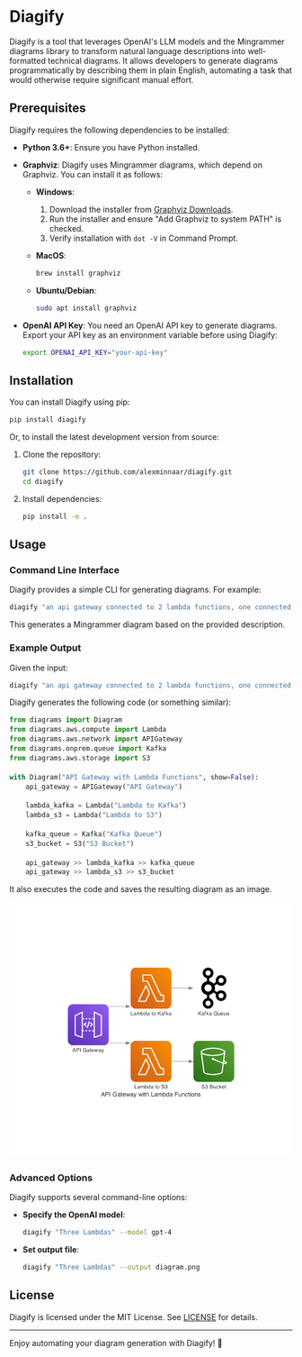 # Diagify

Diagify is a tool that leverages OpenAI's LLM models and the Mingrammer diagrams library to transform natural language descriptions into well-formatted technical diagrams. It allows developers to generate diagrams programmatically by describing them in plain English, automating a task that would otherwise require significant manual effort.


## Prerequisites

Diagify requires the following dependencies to be installed:

- **Python 3.6+**: Ensure you have Python installed.

- **Graphviz**: Diagify uses Mingrammer diagrams, which depend on Graphviz. You can install it as follows:

  - **Windows**:

    1. Download the installer from [Graphviz Downloads](https://graphviz.org/download/).
    2. Run the installer and ensure "Add Graphviz to system PATH" is checked.
    3. Verify installation with `dot -V` in Command Prompt.

  - **MacOS**:

    ```bash
    brew install graphviz
    ```

  - **Ubuntu/Debian**:

    ```bash
    sudo apt install graphviz
    ```

- **OpenAI API Key**: You need an OpenAI API key to generate diagrams. Export your API key as an environment variable before using Diagify:

  ```bash
  export OPENAI_API_KEY="your-api-key"
  ```


## Installation

You can install Diagify using pip:

```bash
pip install diagify
```

Or, to install the latest development version from source:

1. Clone the repository:

   ```bash
   git clone https://github.com/alexminnaar/diagify.git
   cd diagify
   ```

2. Install dependencies:

   ```bash
   pip install -e .
   ```

## Usage

### Command Line Interface

Diagify provides a simple CLI for generating diagrams. For example:

```bash
diagify "an api gateway connected to 2 lambda functions, one connected to a kafka queue and one connects to s3"
```

This generates a Mingrammer diagram based on the provided description.

### Example Output

Given the input:

```bash
diagify "an api gateway connected to 2 lambda functions, one connected to a kafka queue and one connects to s3"
```

Diagify generates the following code (or something similar):

```python
from diagrams import Diagram
from diagrams.aws.compute import Lambda
from diagrams.aws.network import APIGateway
from diagrams.onprem.queue import Kafka
from diagrams.aws.storage import S3

with Diagram("API Gateway with Lambda Functions", show=False):
    api_gateway = APIGateway("API Gateway")

    lambda_kafka = Lambda("Lambda to Kafka")
    lambda_s3 = Lambda("Lambda to S3")

    kafka_queue = Kafka("Kafka Queue")
    s3_bucket = S3("S3 Bucket")

    api_gateway >> lambda_kafka >> kafka_queue
    api_gateway >> lambda_s3 >> s3_bucket
```

It also executes the code and saves the resulting diagram as an image.

![Alt Text](images/api_gateway_with_lambda_functions.png)

### Advanced Options

Diagify supports several command-line options:

- **Specify the OpenAI model**:

  ```bash
  diagify "Three Lambdas" --model gpt-4
  ```

- **Set output file**:

  ```bash
  diagify "Three Lambdas" --output diagram.png
  ```

## License

Diagify is licensed under the MIT License. See [LICENSE](LICENSE) for details.

---

Enjoy automating your diagram generation with Diagify! 🎉


